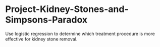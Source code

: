# Project-Kidney-Stones-and-Simpsons-Paradox
Use logistic regression to determine which treatment procedure is more effective for kidney stone removal.
